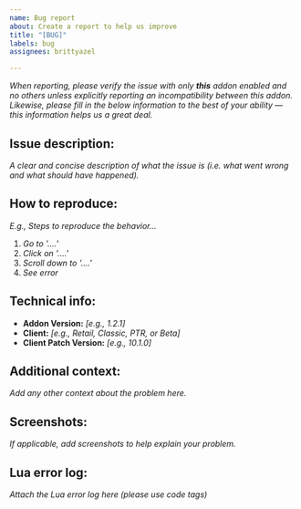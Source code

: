```yaml
---
name: Bug report
about: Create a report to help us improve
title: "[BUG]"
labels: bug
assignees: brittyazel

---
```

*When reporting, please verify the issue with only **this** addon enabled and no others unless explicitly reporting an incompatibility between this addon. Likewise, please fill in the below information to the best of your ability — this information helps us a great deal.*

## Issue description:
*A clear and concise description of what the issue is (i.e. what went wrong and what should have happened).*

## How to reproduce:
*E.g., Steps to reproduce the behavior...*
1. *Go to '....'*
2. *Click on '....'*
3. *Scroll down to '....'*
4. *See error*

## Technical info:
 - **Addon Version:** *[e.g., 1.2.1]*
 - **Client:** *[e.g., Retail, Classic, PTR, or Beta]*
 - **Client Patch Version:** *[e.g., 10.1.0]*
 
## Additional context:
*Add any other context about the problem here.*

## Screenshots:
*If applicable, add screenshots to help explain your problem.*

## Lua error log:
*Attach the Lua error log here (please use code tags)*
